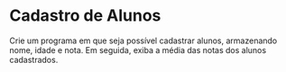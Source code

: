 # Cadastro de Alunos

Crie um programa em que seja possível cadastrar alunos, armazenando nome, idade e nota. Em seguida, exiba a média das notas dos alunos cadastrados.